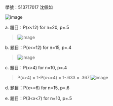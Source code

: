 學號：513717017 沈佩如

![image](https://github.com/user-attachments/assets/0f314ac7-7c26-4a83-a8ec-23c32f23ebba)

a. 題目：P(x<12) for n=20, p=.5
>
>![image](https://github.com/user-attachments/assets/6090c178-d403-44e7-bf09-bd619aca4615)

b. 題目：P(x<=12) for n=15, p=.4
>
>![image](https://github.com/user-attachments/assets/4d774fa6-52ff-41e6-9468-4b64d9528594)

c. 題目：P(x>4) for n=10, p=.4
>
>P(x>4) = 1-P(x<=4) = 1-.633 = .367
>![image](https://github.com/user-attachments/assets/47317592-8ab0-4fca-b19c-df5133bf5be4)

d. 題目：P(x>=6) for n=15, p=.6
>
>
e. 題目：P(3<x<7) for n=10, p=.5
>
>


